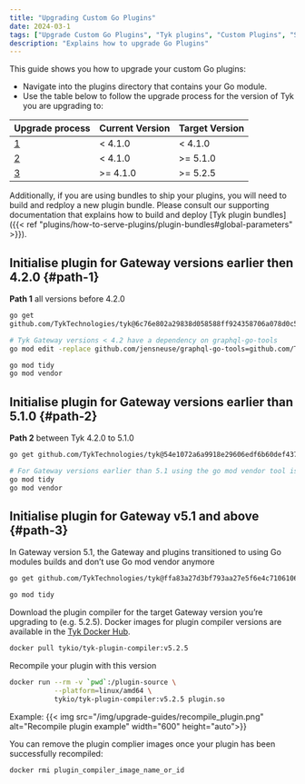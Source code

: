 ```yaml
---
title: "Upgrading Custom Go Plugins"
date: 2024-03-1
tags: ["Upgrade Custom Go Plugins", "Tyk plugins", "Custom Plugins", "Self Managed"]
description: "Explains how to upgrade Go Plugins"
---
```


This guide shows you how to upgrade your custom Go plugins:
- Navigate into the plugins directory that contains your Go module.
- Use the table below to follow the upgrade process for the version of Tyk you are upgrading to:

| Upgrade process | Current Version | Target Version |
|-----------------|-----------------|----------------|
| [1](#path-1)    | < 4.1.0         | < 4.1.0        |
| [2](#path-2)    | < 4.1.0         | >= 5.1.0       |
| [3](#path-3)    | >= 4.1.0        | >= 5.2.5       |

Additionally, if you are using bundles to ship your plugins, you will need to build and redploy a new plugin bundle. Please consult our supporting documentation that explains how to build and deploy [Tyk plugin bundles]({{< ref "plugins/how-to-serve-plugins/plugin-bundles#global-parameters" >}}).

## Initialise plugin for Gateway versions earlier then 4.2.0 {#path-1}
**Path 1** all versions before 4.2.0

```bash
go get 
github.com/TykTechnologies/tyk@6c76e802a29838d058588ff924358706a078d0c5

# Tyk Gateway versions < 4.2 have a dependency on graphql-go-tools
go mod edit -replace github.com/jensneuse/graphql-go-tools=github.com/TykTechnologies/graphql-go-tools@v1.6.2-0.20220426094453-0cc35471c1ca

go mod tidy
go mod vendor
```

## Initialise plugin for Gateway versions earlier than 5.1.0 {#path-2}
**Path 2** between Tyk 4.2.0 to 5.1.0

```bash
go get github.com/TykTechnologies/tyk@54e1072a6a9918e29606edf6b60def437b273d0a

# For Gateway versions earlier than 5.1 using the go mod vendor tool is required
go mod tidy
go mod vendor
```

## Initialise plugin for Gateway v5.1 and above {#path-3}

In Gateway version 5.1, the Gateway and plugins transitioned to using Go modules builds and don’t use Go mod vendor anymore

```bash
go get github.com/TykTechnologies/tyk@ffa83a27d3bf793aa27e5f6e4c7106106286699d

go mod tidy
```

Download the plugin compiler for the target Gateway version you’re upgrading to (e.g. 5.2.5). Docker images for plugin compiler versions are available in the [Tyk Docker Hub](https://hub.docker.com/r/tykio/tyk-plugin-compiler/tags). 

```bash
docker pull tykio/tyk-plugin-compiler:v5.2.5
```

Recompile your plugin with this version

```bash
docker run --rm -v `pwd`:/plugin-source \
           --platform=linux/amd64 \
           tykio/tyk-plugin-compiler:v5.2.5 plugin.so
```

Example:
{{< img src="/img/upgrade-guides/recompile_plugin.png" 
    alt="Recompile plugin example" width="600" height="auto">}}

You can remove the plugin complier images once your plugin has been successfully recompiled:

```bash
docker rmi plugin_compiler_image_name_or_id
```
